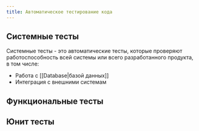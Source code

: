 ```yaml
---
title: Автоматическое тестирование кода
---
```


## Системные тесты
Системные тесты - это автоматические тесты, которые проверяют работоспособность всей системы или всего разработанного продукта, в том числе:
- Работа с [[Database|базой данных]]
- Интеграция с внешними системам

## Функциональные тесты

## Юнит тесты